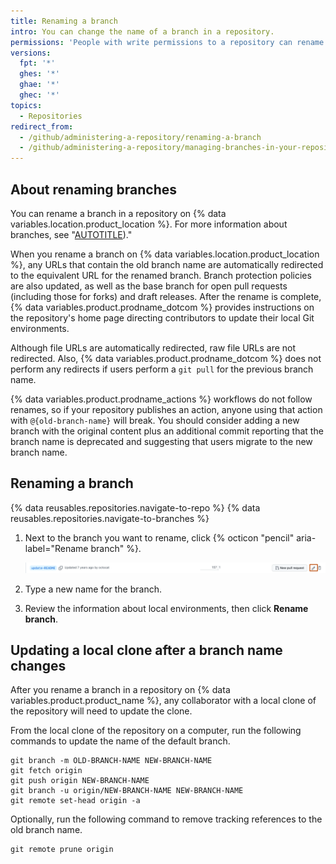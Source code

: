 ```yaml
---
title: Renaming a branch
intro: You can change the name of a branch in a repository.
permissions: 'People with write permissions to a repository can rename a branch in the repository unless it is the [default branch](/pull-requests/collaborating-with-pull-requests/proposing-changes-to-your-work-with-pull-requests/about-branches#about-the-default-branch){% ifversion fpt or ghec or ghes %} or a [protected branch](/repositories/configuring-branches-and-merges-in-your-repository/managing-protected-branches/about-protected-branches){% endif %}. People with admin permissions can rename the default branch{% ifversion fpt or ghec or ghes %} and protected branches{% endif %}.'
versions:
  fpt: '*'
  ghes: '*'
  ghae: '*'
  ghec: '*'
topics:
  - Repositories
redirect_from:
  - /github/administering-a-repository/renaming-a-branch
  - /github/administering-a-repository/managing-branches-in-your-repository/renaming-a-branch
---
```

## About renaming branches

You can rename a branch in a repository on {% data variables.location.product_location %}. For more information about branches, see "[AUTOTITLE](/pull-requests/collaborating-with-pull-requests/proposing-changes-to-your-work-with-pull-requests/about-branches))."

When you rename a branch on {% data variables.location.product_location %}, any URLs that contain the old branch name are automatically redirected to the equivalent URL for the renamed branch. Branch protection policies are also updated, as well as the base branch for open pull requests (including those for forks) and draft releases. After the rename is complete, {% data variables.product.prodname_dotcom %} provides instructions on the repository's home page directing contributors to update their local Git environments.

Although file URLs are automatically redirected, raw file URLs are not redirected. Also, {% data variables.product.prodname_dotcom %} does not perform any redirects if users perform a `git pull` for the previous branch name.

{% data variables.product.prodname_actions %} workflows do not follow renames, so if your repository publishes an action, anyone using that action with `@{old-branch-name}` will break. You should consider adding a new branch with the original content plus an additional commit reporting that the branch name is deprecated and suggesting that users migrate to the new branch name.

## Renaming a branch

{% data reusables.repositories.navigate-to-repo %}
{% data reusables.repositories.navigate-to-branches %}
1. Next to the branch you want to rename, click {% octicon "pencil" aria-label="Rename branch" %}.

    ![Screenshot of a branch in the branch list. A pencil icon is highlighted with an orange outline.](/assets/images/help/branches/branch-rename-edit.png)
1. Type a new name for the branch.
1. Review the information about local environments, then click **Rename branch**.

## Updating a local clone after a branch name changes

After you rename a branch in a repository on {% data variables.product.product_name %}, any collaborator with a local clone of the repository will need to update the clone.

From the local clone of the repository on a computer, run the following commands to update the name of the default branch.

```shell
git branch -m OLD-BRANCH-NAME NEW-BRANCH-NAME
git fetch origin
git push origin NEW-BRANCH-NAME
git branch -u origin/NEW-BRANCH-NAME NEW-BRANCH-NAME
git remote set-head origin -a
```

Optionally, run the following command to remove tracking references to the old branch name.
```
git remote prune origin
```
